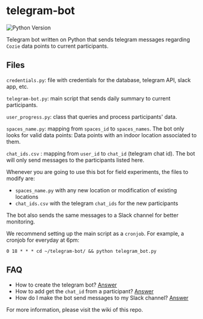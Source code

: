 # telegram-bot

![Python Version](https://upload.wikimedia.org/wikipedia/commons/3/34/Blue_Python_3.6_Shield_Badge.svg)

Telegram bot written on Python that sends telegram messages regarding `Cozie` data points to current participants.


## Files
`credentials.py`: file with credentials for the database, telegram API, slack app, etc.

`telegram-bot.py`: main script that sends daily summary to current participants.

`user_progress.py`: class that queries and process participants' data.

`spaces_name.py`: mapping from `spaces_id` to `spaces_names`. The bot only looks for valid data points: Data points with an indoor location associated to them.

`chat_ids.csv` : mapping from `user_id` to `chat_id` (telegram chat id). The bot will only send messages to the participants listed here.

Whenever you are going to use this bot for field experiments, the files to modify are:
- `spaces_name.py` with any new location or modification of existing locations
- `chat_ids.csv` with the telegram `chat_ids` for the new participants

The bot also sends the same messages to a Slack channel for better monitoring.

We recommend setting up the main script as a `cronjob`. For example, a cronjob for everyday at 6pm:

```
0 18 * * * cd ~/telegram-bot/ && python telegram_bot.py
```

## FAQ
- How to create the telegram bot? [Answer](https://core.telegram.org/bots#6-botfather)
- How to add get the `chat_id` from a participant? [Answer](https://www.wikihow.com/Know-Chat-ID-on-Telegram-on-Android)
- How do I make the bot send messages to my Slack channel? [Answer](https://api.slack.com/start/overview)

For more information, please visit the wiki of this repo.

